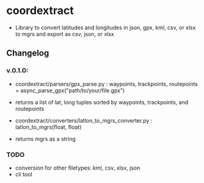 # coordextract

* Library to convert latitudes and longitudes in json, gpx, kml, csv, or xlsx to mgrs and export as csv, json, or xlsx

## Changelog

### v.0.1.0: 
* coordextract/parsers/gpx_parse.py : waypoints, trackpoints, routepoints = async_parse_gpx("path/to/your/file.gpx")
* returns a list of lat, long tuples sorted by waypoints, trackpoints, and routepoints

* coordextract/converters/latlon_to_mgrs_converter.py : latlon_to_mgrs(float, float)
* returns mgrs as a string

### TODO
* conversion for other filetypes: kml, csv, xlsx, json
* cli tool 
